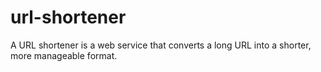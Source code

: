 # url-shortener
A URL shortener is a web service that converts a long URL into a shorter, more manageable format.
